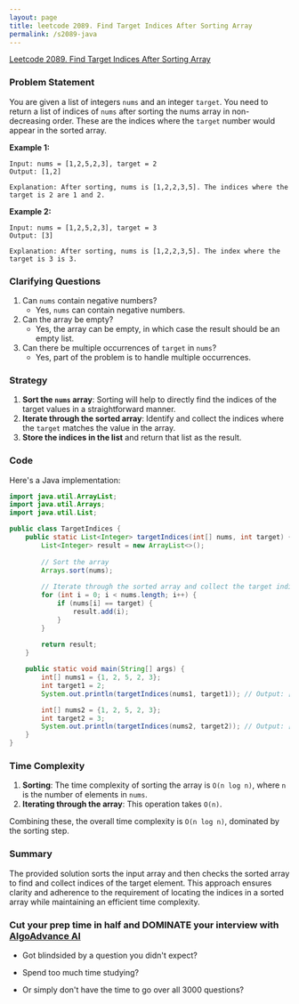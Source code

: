 ```yaml
---
layout: page
title: leetcode 2089. Find Target Indices After Sorting Array
permalink: /s2089-java
---
```

[Leetcode 2089. Find Target Indices After Sorting Array](https://algoadvance.github.io/algoadvance/l2089)
### Problem Statement

You are given a list of integers `nums` and an integer `target`. You need to return a list of indices of `nums` after sorting the nums array in non-decreasing order. These are the indices where the `target` number would appear in the sorted array.

**Example 1:**
```
Input: nums = [1,2,5,2,3], target = 2
Output: [1,2]

Explanation: After sorting, nums is [1,2,2,3,5]. The indices where the target is 2 are 1 and 2.
```

**Example 2:**
```
Input: nums = [1,2,5,2,3], target = 3
Output: [3]

Explanation: After sorting, nums is [1,2,2,3,5]. The index where the target is 3 is 3.
```

### Clarifying Questions
1. Can `nums` contain negative numbers? 
   - Yes, `nums` can contain negative numbers.
2. Can the array be empty? 
   - Yes, the array can be empty, in which case the result should be an empty list.
3. Can there be multiple occurrences of `target` in `nums`?
   - Yes, part of the problem is to handle multiple occurrences.

### Strategy

1. **Sort the `nums` array**: Sorting will help to directly find the indices of the target values in a straightforward manner.
2. **Iterate through the sorted array**: Identify and collect the indices where the `target` matches the value in the array.
3. **Store the indices in the list** and return that list as the result.

### Code

Here's a Java implementation:

```java
import java.util.ArrayList;
import java.util.Arrays;
import java.util.List;

public class TargetIndices {
    public static List<Integer> targetIndices(int[] nums, int target) {
        List<Integer> result = new ArrayList<>();
        
        // Sort the array
        Arrays.sort(nums);
        
        // Iterate through the sorted array and collect the target indices
        for (int i = 0; i < nums.length; i++) {
            if (nums[i] == target) {
                result.add(i);
            }
        }
        
        return result;
    }

    public static void main(String[] args) {
        int[] nums1 = {1, 2, 5, 2, 3};
        int target1 = 2;
        System.out.println(targetIndices(nums1, target1)); // Output: [1, 2]

        int[] nums2 = {1, 2, 5, 2, 3};
        int target2 = 3;
        System.out.println(targetIndices(nums2, target2)); // Output: [3]
    }
}
```

### Time Complexity

1. **Sorting**: The time complexity of sorting the array is `O(n log n)`, where `n` is the number of elements in `nums`.
2. **Iterating through the array**: This operation takes `O(n)`.

Combining these, the overall time complexity is `O(n log n)`, dominated by the sorting step.

### Summary

The provided solution sorts the input array and then checks the sorted array to find and collect indices of the target element. This approach ensures clarity and adherence to the requirement of locating the indices in a sorted array while maintaining an efficient time complexity.


### Cut your prep time in half and DOMINATE your interview with [AlgoAdvance AI](https://algoAdvance.com)

- Got blindsided by a question you didn't expect?

- Spend too much time studying?

- Or simply don't have the time to go over all 3000 questions?

